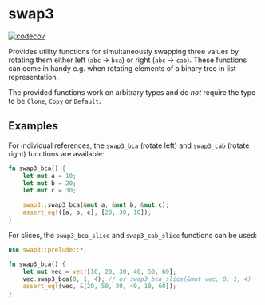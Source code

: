 # swap3

[![codecov](https://codecov.io/gh/sunsided/swap3-rs/graph/badge.svg?token=MSO2LJWX6X)](https://codecov.io/gh/sunsided/swap3-rs)

Provides utility functions for simultaneously swapping three values by rotating them
either left (`abc` → `bca`) or right (`abc` → `cab`). These functions can come in handy e.g.
when rotating elements of a binary tree in list representation.

The provided functions work on arbitrary types and do *not* require the type to be `Clone`, `Copy`
or `Default`.

## Examples

For individual references, the `swap3_bca` (rotate left) and `swap3_cab` (rotate right)
functions are available:

```rust
fn swap3_bca() {
    let mut a = 10;
    let mut b = 20;
    let mut c = 30;

    swap3::swap3_bca(&mut a, &mut b, &mut c);
    assert_eq!([a, b, c], [20, 30, 10]);
}
```

For slices, the `swap3_bca_slice` and `swap3_cab_slice` functions can be used:

```rust
use swap3::prelude::*;

fn swap3_bca() {
    let mut vec = vec![10, 20, 30, 40, 50, 60];
    vec.swap3_bca(0, 1, 4); // or swap3_bca_slice(&mut vec, 0, 1, 4)
    assert_eq!(vec, &[20, 50, 30, 40, 10, 60]);
}
```
